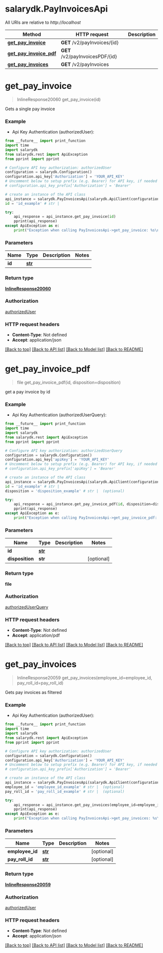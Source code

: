 # salarydk.PayInvoicesApi

All URIs are relative to *http://localhost*

Method | HTTP request | Description
------------- | ------------- | -------------
[**get_pay_invoice**](PayInvoicesApi.md#get_pay_invoice) | **GET** /v2/payInvoices/{id} | 
[**get_pay_invoice_pdf**](PayInvoicesApi.md#get_pay_invoice_pdf) | **GET** /v2/payInvoicesPDF/{id} | 
[**get_pay_invoices**](PayInvoicesApi.md#get_pay_invoices) | **GET** /v2/payInvoices | 


# **get_pay_invoice**
> InlineResponse20060 get_pay_invoice(id)



Gets a single pay invoice

### Example

* Api Key Authentication (authorizedUser): 
```python
from __future__ import print_function
import time
import salarydk
from salarydk.rest import ApiException
from pprint import pprint

# Configure API key authorization: authorizedUser
configuration = salarydk.Configuration()
configuration.api_key['Authorization'] = 'YOUR_API_KEY'
# Uncomment below to setup prefix (e.g. Bearer) for API key, if needed
# configuration.api_key_prefix['Authorization'] = 'Bearer'

# create an instance of the API class
api_instance = salarydk.PayInvoicesApi(salarydk.ApiClient(configuration))
id = 'id_example' # str | 

try:
    api_response = api_instance.get_pay_invoice(id)
    pprint(api_response)
except ApiException as e:
    print("Exception when calling PayInvoicesApi->get_pay_invoice: %s\n" % e)
```

### Parameters

Name | Type | Description  | Notes
------------- | ------------- | ------------- | -------------
 **id** | [**str**](.md)|  | 

### Return type

[**InlineResponse20060**](InlineResponse20060.md)

### Authorization

[authorizedUser](../README.md#authorizedUser)

### HTTP request headers

 - **Content-Type**: Not defined
 - **Accept**: application/json

[[Back to top]](#) [[Back to API list]](../README.md#documentation-for-api-endpoints) [[Back to Model list]](../README.md#documentation-for-models) [[Back to README]](../README.md)

# **get_pay_invoice_pdf**
> file get_pay_invoice_pdf(id, disposition=disposition)



get a pay invoice by id

### Example

* Api Key Authentication (authorizedUserQuery): 
```python
from __future__ import print_function
import time
import salarydk
from salarydk.rest import ApiException
from pprint import pprint

# Configure API key authorization: authorizedUserQuery
configuration = salarydk.Configuration()
configuration.api_key['apiKey'] = 'YOUR_API_KEY'
# Uncomment below to setup prefix (e.g. Bearer) for API key, if needed
# configuration.api_key_prefix['apiKey'] = 'Bearer'

# create an instance of the API class
api_instance = salarydk.PayInvoicesApi(salarydk.ApiClient(configuration))
id = 'id_example' # str | 
disposition = 'disposition_example' # str |  (optional)

try:
    api_response = api_instance.get_pay_invoice_pdf(id, disposition=disposition)
    pprint(api_response)
except ApiException as e:
    print("Exception when calling PayInvoicesApi->get_pay_invoice_pdf: %s\n" % e)
```

### Parameters

Name | Type | Description  | Notes
------------- | ------------- | ------------- | -------------
 **id** | [**str**](.md)|  | 
 **disposition** | **str**|  | [optional] 

### Return type

**file**

### Authorization

[authorizedUserQuery](../README.md#authorizedUserQuery)

### HTTP request headers

 - **Content-Type**: Not defined
 - **Accept**: application/pdf

[[Back to top]](#) [[Back to API list]](../README.md#documentation-for-api-endpoints) [[Back to Model list]](../README.md#documentation-for-models) [[Back to README]](../README.md)

# **get_pay_invoices**
> InlineResponse20059 get_pay_invoices(employee_id=employee_id, pay_roll_id=pay_roll_id)



Gets pay invoices as filtered

### Example

* Api Key Authentication (authorizedUser): 
```python
from __future__ import print_function
import time
import salarydk
from salarydk.rest import ApiException
from pprint import pprint

# Configure API key authorization: authorizedUser
configuration = salarydk.Configuration()
configuration.api_key['Authorization'] = 'YOUR_API_KEY'
# Uncomment below to setup prefix (e.g. Bearer) for API key, if needed
# configuration.api_key_prefix['Authorization'] = 'Bearer'

# create an instance of the API class
api_instance = salarydk.PayInvoicesApi(salarydk.ApiClient(configuration))
employee_id = 'employee_id_example' # str |  (optional)
pay_roll_id = 'pay_roll_id_example' # str |  (optional)

try:
    api_response = api_instance.get_pay_invoices(employee_id=employee_id, pay_roll_id=pay_roll_id)
    pprint(api_response)
except ApiException as e:
    print("Exception when calling PayInvoicesApi->get_pay_invoices: %s\n" % e)
```

### Parameters

Name | Type | Description  | Notes
------------- | ------------- | ------------- | -------------
 **employee_id** | [**str**](.md)|  | [optional] 
 **pay_roll_id** | [**str**](.md)|  | [optional] 

### Return type

[**InlineResponse20059**](InlineResponse20059.md)

### Authorization

[authorizedUser](../README.md#authorizedUser)

### HTTP request headers

 - **Content-Type**: Not defined
 - **Accept**: application/json

[[Back to top]](#) [[Back to API list]](../README.md#documentation-for-api-endpoints) [[Back to Model list]](../README.md#documentation-for-models) [[Back to README]](../README.md)

